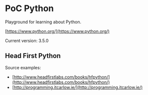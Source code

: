 # PoC Python

Playground for learning about Python.

[https://www.python.org/](https://www.python.org/)

Current version: 3.5.0

## Head First Python
Source examples:
* [http://www.headfirstlabs.com/books/hfpython/](http://www.headfirstlabs.com/books/hfpython/)
* [http://programming.itcarlow.ie/](http://programming.itcarlow.ie/)
